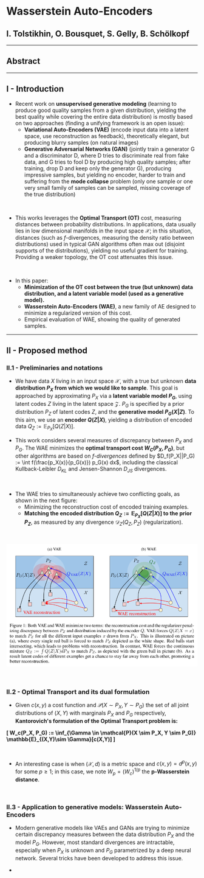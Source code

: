 # Wasserstein Auto-Encoders

## I. Tolstikhin, O. Bousquet, S. Gelly, B. Schölkopf



---



## Abstract



---



## I - Introduction

* Recent work on **unsupervised generative modeling** (learning to produce
good quality samples from a given distribution, yielding the best quality while
covering the entire data distribution) is mostly based on two approaches
(finding a unifying framework is an open issue):
  * **Variational Auto-Encoders (VAE)** (encode input data into a latent space,
    use reconstruction as feedback), theoretically elegant, but producing
    blurry samples (on natural images)
  * **Generative Adversarial Networks (GAN)** (jointly train a generator G and a
    discriminator D, where D tries to discriminate real from fake data, and G
    tries to fool D by producing high quality samples; after training, drop D
    and keep only the generator G), producing impressive samples,
    but yielding no encoder, harder to train and suffering from the **mode
    collapse** problem (only one sample or one very small family of samples can
    be sampled, missing coverage of the true distribution)

<br>

* This works leverages the **Optimal Transport (OT)** cost, measuring distances
between probability distributions. In applications, data usually lies in low
dimensional manifolds in the input space $\mathcal{X}$; in this situation,
distances (such as $f$-divergences, measuring the density ratio between
distributions) used in typical GAN algorithms often max out (disjoint supports
of the distributions), yielding no useful gradient for training. Providing a
weaker topology, the OT cost attenuates this issue.

<br>

* In this paper:
  * **Minimization of the OT cost between the true (but unknown) data
    distribution, and a latent variable model (used as a generative model).**
  * **Wasserstein Auto-Encoders (WAE)**, a new family of AE designed to minimize
    a regularized version of this cost.
  * Empirical evaluation of WAE, showing the quality of generated samples.



---



## II - Proposed method

### II.1 - Preliminaries and notations

* We have data $X$ living in an input space $\mathcal{X}$, with a true but
unknown **data distribution $P_X$ from which we would like to sample**.
This goal is approached by approximating $P_X$ via a **latent variable model
$P_G$**, using latent codes $Z$ living in the latent space $\mathcal{Z}$.
$P_G$ is specified by a prior distribution $P_Z$ of latent codes $Z$, and the
**generative model $P_G(X|Z)$**. To this aim, we use an **encoder $Q(Z|X)$**,
yielding a distribution of encoded data $Q_Z := \mathbb{E}_{P_X}[Q(Z|X)]$.

* This work considers several measures of discrepancy between $P_X$ and $P_G$.
The WAE minimizes the **optimal transport cost $W_C(P_X, P_G)$**, but other
algorithms are based on *$f$-divergences* defined by $D_f(P_X||P_G) :=
\int f(\frac{p_X(x)}{p_G(x)}) p_G(x) dx$, including the classical
Kullback-Leibler $D_{KL}$ and Jensen-Shannon $D_{JS}$ divergences.

<br>

* The WAE tries to simultaneously achieve two conflicting goals, as shown in the
next figure:
  * Minimizing the reconstruction cost of encoded training examples.
  * **Matching the encoded distribution $Q_Z := \mathbb{E}_{P_X}[Q(Z|X)]$ to the
    prior $P_Z$**, as measured by any divergence $\mathcal{D}_Z(Q_Z, P_Z)$
    (regularization).

<br>

<center>

![Comparison VAE and WAE](pictures/11-comparison_VAE_WAE.png)

</center>


<br>


### II.2 - Optimal Transport and its dual formulation

* Given $c(x,y)$ a cost function and $\mathcal{P}(X \sim P_X, Y \sim P_G)$ the
set of all joint distributions of $(X,Y)$ with marginals $P_X$ and $P_G$
respectively, **Kantorovich's formulation of the Optimal Transport problem is:**

<strong>

\[
  W_c(P_X, P_G) := \inf_{\Gamma \in \mathcal{P}(X \sim P_X, Y \sim P_G)}
      \mathbb{E}_{(X,Y)\sim \Gamma}[c(X,Y)]
\]

</strong>

<br>

* An interesting case is when $(\mathcal{X},d)$ is a metric space and
$c(x,y) = d^p(x,y)$ for some $p \geq 1$; in this case, we note $W_p =
(W_c)^{1/p}$ the **p-Wasserstein distance**.


<br>


### II.3 - Application to generative models: Wasserstein Auto-Encoders

* Modern generative models like VAEs and GANs are trying to minimize certain
discrepancy measures between the data distribution $P_X$ and the model $P_G$.
However, most standard divergences are intractable, especially when $P_X$ is
unknown and $P_G$ parametrized by a deep neural network. Several tricks have
been developed to address this issue.

*

